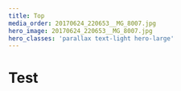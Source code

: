 ```yaml
---
title: Top
media_order: 20170624_220653__MG_8007.jpg
hero_image: 20170624_220653__MG_8007.jpg
hero_classes: 'parallax text-light hero-large'
---
```


# Test